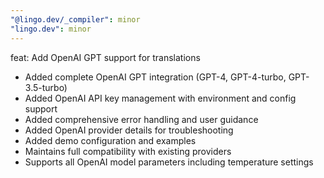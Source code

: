 ```yaml
---
"@lingo.dev/_compiler": minor
"lingo.dev": minor
---
```


feat: Add OpenAI GPT support for translations

- Added complete OpenAI GPT integration (GPT-4, GPT-4-turbo, GPT-3.5-turbo)
- Added OpenAI API key management with environment and config support
- Added comprehensive error handling and user guidance
- Added OpenAI provider details for troubleshooting
- Added demo configuration and examples
- Maintains full compatibility with existing providers
- Supports all OpenAI model parameters including temperature settings